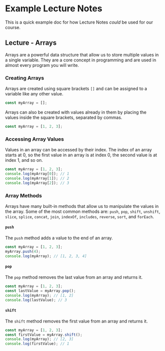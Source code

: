 # Example Lecture Notes

This is a quick example doc for how Lecture Notes _could_ be used for our course.

## Lecture - Arrays

Arrays are a powerful data structure that allow us to store multiple values in a single variable. They are a core concept in programming and are used in almost every program you will write.

### Creating Arrays

Arrays are created using square brackets `[]` and can be assigned to a variable like any other value.

```js
const myArray = [];
```

Arrays can also be created with values already in them by placing the values inside the square brackets, separated by commas.

```js
const myArray = [1, 2, 3];
```

### Accessing Array Values

Values in an array can be accessed by their index. The index of an array starts at 0, so the first value in an array is at index 0, the second value is at index 1, and so on.

```js
const myArray = [1, 2, 3];
console.log(myArray[0]); // 1
console.log(myArray[1]); // 2
console.log(myArray[2]); // 3
```

### Array Methods

Arrays have many built-in methods that allow us to manipulate the values in the array. Some of the most common methods are: `push`, `pop`, `shift`, `unshift`, `slice`, `splice`, `concat`, `join`, `indexOf`, `includes`, `reverse`, `sort`, and `forEach`.

#### `push`

The `push` method adds a value to the end of an array.

```js
const myArray = [1, 2, 3];
myArray.push(4);
console.log(myArray); // [1, 2, 3, 4]
```

#### `pop`

The `pop` method removes the last value from an array and returns it.

```js
const myArray = [1, 2, 3];
const lastValue = myArray.pop();
console.log(myArray); // [1, 2]
console.log(lastValue); // 3
```

#### `shift`

The `shift` method removes the first value from an array and returns it.

```js
const myArray = [1, 2, 3];
const firstValue = myArray.shift();
console.log(myArray); // [2, 3]
console.log(firstValue); // 1
```
